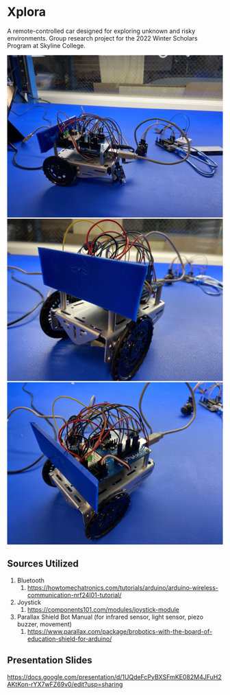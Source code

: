 # Xplora
A remote-controlled car designed for exploring unknown and risky environments. Group research project for the 2022 Winter Scholars Program at Skyline College.

![Xplora_Car](imgs/img3.jpg)
![Xplora_Car_1](imgs/img1.jpg)
![Xplora_Car_2](imgs/img2.jpg)

## Sources Utilized

1. Bluetooth 
   1. https://howtomechatronics.com/tutorials/arduino/arduino-wireless-communication-nrf24l01-tutorial/
2. Joystick 
   1. https://components101.com/modules/joystick-module
3. Parallax Shield Bot Manual (for infrared sensor, light sensor, piezo buzzer, movement)
   1. https://www.parallax.com/package/brobotics-with-the-board-of-education-shield-for-arduino/

## Presentation Slides
https://docs.google.com/presentation/d/1UQdeFcPyBXSFmKE082M4JFuH2AKtKon-rYX7wFZ69v0/edit?usp=sharing
